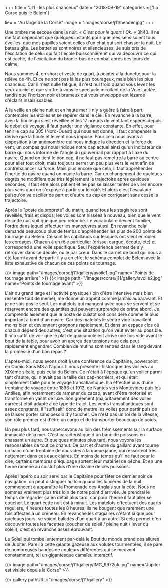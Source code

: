 +++
title = "J11 : les plus chanceux"
date = "2018-09-19"
categories = ['La Corse puis le Belem']

lieu = "Au large de la Corse"
image = "images/corse/j11/header.jpg"
+++

Une ombre me secoue dans la nuit. _&laquo; C'est pour le quart ! Ok. &raquo;_
3h40. Il ne me faut cependant que quelques instants pour que mes sens soient tous éveillés, que mes pupilles soient celles d'un chat qui sort chasser la nuit. Le bateau gîte. Les batteries sont noires et silencieuses. Je suis pris de l'excitation de celui qui fait l'école buissonnière et qui va découvrir ce qui est caché, de l'excitation du branle-bas de combat après des jours de calme.

Nous sommes 4, en short et veste de quart, à pointer à la dunette pour la relève de 4h. Et ce ne sont pas là les plus courageux, mais bien les plus chanceux. Car il n'est nulle fatigue, il n'est nul froid quand vous levez les yeux au ciel et que s'offre à vous le spectacle miroitant de la Voie Lactée, tandis que l'horizon noir et brumeux qui vous enveloppe est lézardé d'éclairs insaisissables.
 
À la veille en pleine nuit et en haute mer il n'y a guère à faire à part contempler les étoiles et se repérer dans le ciel. En revanche à la barre, avec la houle qui s'est réveillée et les 17 nœuds de vent tant espérés depuis le début du voyage, il faut garder une vigilance constante. En effet, pour tenir le cap au 305 (Nord-Ouest) qui nous est donné, il faut compenser la dérive que la houle et le vent nous impose. Pour cela nous avons à disposition à un anémomètre qui nous indique la direction et la force du vent, un compas qui nous indique notre cap actuel ainsi qu'un indicateur de barre qui nous informe de l'angle du gouvernail par rapport à l'axe du navire. 
Quand on tient le bon cap, il ne faut pas remettre la barre au centre pour aller tout droit, mais toujours serrer un peu plus vers le vent afin de contrebalancer sa force. Mais plus encore que cela, il faut appréhender l'inertie du navire quand on manie la barre. Car un changement de quelques degrés ne modifiera que très légèrement la trajectoire après quelques secondes, il faut être alors patient et ne pas se laisser tenter de virer encore plus sans quoi on s'expose à partir sur le côté. Et alors c'est l'escalade puisqu'on va osciller de part et d'autre du cap en corrigeant sans cesse la trajectoire.

Après le "poste de propreté" du matin, quand tous les stagiaires sont réveillés, frais et dispos, les voiles sont hissées à nouveau, bien que le vent de cette nuit soit quelque peu retombé. Le vocabulaire devient familier, l'ordre dans lequel effectuer les manœuvres aussi. En revanche cela demande beaucoup plus de temps d'appréhender les plus de 200 points de tournage du Belem. Ce sont les cabillauds sur lesquels ont vient enrouler les cordages. Chacun à un rôle particulier (drisse, cargue, écoute, etc) et correspond à une voile spécifique. Seul l'expérience permet de s'y retrouver dans ce dédale, ou le par cœur. Dans le carnet de bord qui nous a été fourni avant de partir il y a en effet le schéma complet de Belem avec la liste exhaustive de chacun de ces points de tournage.


{{< image path="/images/corse/j11/gallery/avoile1.jpg" name="Points de tournage arrière" >}}
{{< image path="/images/corse/j11/gallery/avoile2.jpg" name="Points de tournage avant" >}}

L'air du grand large et l'activité physique (loin d'être intensive mais bien ressentie tout de même), me donne un appétit comme jamais auparavant. Et je ne suis pas le seul. Les matelots qui mangent avec nous se servent et se réservent encore des quantités qui peuvent surprendre de prime abord. 
Je comprends aisément que le poste de cuistot soit considéré comme le plus important à bord d'un navire. Car des matelots le ventre vide travaillent moins bien et deviennent grognons rapidement. Et dans un espace clos où chacun dépend des autres, c'est une situation qu'on veut éviter au possible. Il m'a suffit de voir que le plat de guacamole est arrivé une fois vide avant le bout de la table, pour avoir un aperçu des tensions que cela peut rapidement engendrer.
Combien de mutins sont rentrés dans le rang devant la promesse d'un bon repas ?

L'après-midi, nous avons droit à une conférence du Capitaine, powerpoint en Comic Sans MS à l'appui. Il nous présente l'historique des voiliers au XIXème siècle, puis celui du Belem. Ce n'était à l'époque qu'un voilier parmi tant d'autre, qui n'avait pas la taille des cap-horniers, et qui était simplement taillé pour le voyage transatlantique. Il a effectué plus d'une trentaine de voyage entre 1896 et 1913, de Nantes vers Montevideo puis les Antilles, afin notamment de ramener du cacao, avant d'être motorisé et transformé en yacht de luxe. Son gréement (majoritairement des voiles carrées) était adapté à ce type de trajet. Les vents transatlantiques sont assez constants, il "suffisait" donc de mettre les voiles pour partir puis de se laisser porter sans besoin d'y toucher. Ce n'est pas un roi de la vitesse, son rôle premier est d'être un cargo et de transporter beaucoup de poids.

Un peu plus tard, nous apercevons au loin des frémissements sur la surface immaculé de la mer. C'est caractéristique d'un banc de poissons en chassant un autre. Et quelques minutes plus tard, nous voyons les responsables de tout ce chahut. De part et d'autre du gaillard avant tourne un banc d'une trentaine de daurades à la queue jaune, qui ressortent très nettement dans ces eaux claires. En moins de temps qu'il ne faut pour le dire, certains membres d'équipage sortent leur matériel de pêche. Et en une heure ramène au cuistot plus d'une dizaine de ces poissons.

Après l'apéro du soir servi par le Capitaine pour fêter ce dernier soir de navigation, on peut distinguer au loin quand les lumières de la nuit commencent à apparaître la Promenade des Anglais sur la côte. Nous ne sommes vraiment plus très loin de notre point d'arrivée. Je prendrai le temps de regarder ça en détail plus tard, car pour l'heure il faut aller se coucher. Le quart cette nuit est à minuit.
Les matelots effectuent des quarts réguliers, 4 heures toutes les 8 heures, ils ne bougent que rarement une fois affectés à un créneau. En revanche les stagiaires n'étant là que pour quelques jours, se voient baladés d'un quart à un autre. Si cela permet d'en découvrir toutes les facettes (coucher de soleil / pleine nuit / lever du soleil), c'est en revanche assez éprouvant.

Le Soleil qui tombe lentement par-delà le Bout du monde prend des allures de Jupiter. Pareil à cette géante gazeuse aux volutes tourmentées, il se pare de nombreuses bandes de couleurs différentes qui se meuvent constamment, tel un gigantesque camaïeu interactif.

{{< image path="/images/corse/j11/gallery/IMG_9972ok.jpg" name="Jupiter est visible depuis la Corse" >}}
 

{{< gallery pathURL="/images/corse/j11/gallery" >}}